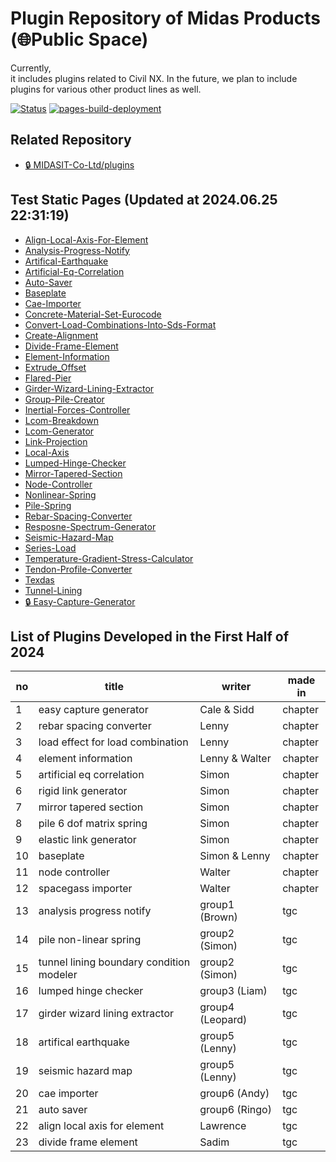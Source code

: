 # Plugin Repository of Midas Products (🌐Public Space)
Currently,  
it includes plugins related to Civil NX. In the future, we plan to include plugins for various other product lines as well.

[![Status](https://img.shields.io/badge/status-active-brightgreen)](https://github.com/midasit-dev/plugins)
[![pages-build-deployment](https://github.com/midasit-dev/plugintest/actions/workflows/pages/pages-build-deployment/badge.svg?branch=main)](https://github.com/midasit-dev/plugintest/actions/workflows/pages/pages-build-deployment)

## Related Repository
- [🔒 MIDASIT-Co-Ltd/plugins](https://github.com/MIDASIT-Co-Ltd/plugins)

## Test Static Pages (Updated at 2024.06.25 22:31:19)
- [Align-Local-Axis-For-Element](https://midasit-dev.github.io/plugins/align-local-axis-for-element)
- [Analysis-Progress-Notify](https://midasit-dev.github.io/plugins/analysis-progress-notify)
- [Artifical-Earthquake](https://midasit-dev.github.io/plugins/artifical-earthquake)
- [Artificial-Eq-Correlation](https://midasit-dev.github.io/plugins/artificial-eq-correlation)
- [Auto-Saver](https://midasit-dev.github.io/plugins/auto-saver)
- [Baseplate](https://midasit-dev.github.io/plugins/baseplate)
- [Cae-Importer](https://midasit-dev.github.io/plugins/cae-importer)
- [Concrete-Material-Set-Eurocode](https://midasit-dev.github.io/plugins/concrete-material-set-eurocode)
- [Convert-Load-Combinations-Into-Sds-Format](https://midasit-dev.github.io/plugins/convert-load-combinations-into-sds-format)
- [Create-Alignment](https://midasit-dev.github.io/plugins/create-alignment)
- [Divide-Frame-Element](https://midasit-dev.github.io/plugins/divide-frame-element)
- [Element-Information](https://midasit-dev.github.io/plugins/element-information)
- [Extrude_Offset](https://midasit-dev.github.io/plugins/extrude_offset)
- [Flared-Pier](https://midasit-dev.github.io/plugins/flared-pier)
- [Girder-Wizard-Lining-Extractor](https://midasit-dev.github.io/plugins/girder-wizard-lining-extractor)
- [Group-Pile-Creator](https://midasit-dev.github.io/plugins/group-pile-creator)
- [Inertial-Forces-Controller](https://midasit-dev.github.io/plugins/inertial-forces-controller)
- [Lcom-Breakdown](https://midasit-dev.github.io/plugins/lcom-breakdown)
- [Lcom-Generator](https://midasit-dev.github.io/plugins/lcom-generator)
- [Link-Projection](https://midasit-dev.github.io/plugins/link-projection)
- [Local-Axis](https://midasit-dev.github.io/plugins/local-axis)
- [Lumped-Hinge-Checker](https://midasit-dev.github.io/plugins/lumped-hinge-checker)
- [Mirror-Tapered-Section](https://midasit-dev.github.io/plugins/mirror-tapered-section)
- [Node-Controller](https://midasit-dev.github.io/plugins/node-controller)
- [Nonlinear-Spring](https://midasit-dev.github.io/plugins/nonlinear-spring)
- [Pile-Spring](https://midasit-dev.github.io/plugins/pile-spring)
- [Rebar-Spacing-Converter](https://midasit-dev.github.io/plugins/rebar-spacing-converter)
- [Resposne-Spectrum-Generator](https://midasit-dev.github.io/plugins/resposne-spectrum-generator)
- [Seismic-Hazard-Map](https://midasit-dev.github.io/plugins/seismic-hazard-map)
- [Series-Load](https://midasit-dev.github.io/plugins/series-load)
- [Temperature-Gradient-Stress-Calculator](https://midasit-dev.github.io/plugins/temperature-gradient-stress-calculator)
- [Tendon-Profile-Converter](https://midasit-dev.github.io/plugins/tendon-profile-converter)
- [Texdas](https://midasit-dev.github.io/plugins/texdas)
- [Tunnel-Lining](https://midasit-dev.github.io/plugins/tunnel-lining)
- [🔒 Easy-Capture-Generator](https://midasit-dev.github.io/plugins/easy-capture-generator)
  
## List of Plugins Developed in the First Half of 2024

| no | title                              | writer             | made in   |
|----|------------------------------------|--------------------|-----------|
| 1  | easy capture generator             | Cale & Sidd        | chapter   |
| 2  | rebar spacing converter            | Lenny              | chapter   |
| 3  | load effect for load combination   | Lenny              | chapter   |
| 4  | element information                | Lenny & Walter     | chapter   |
| 5  | artificial eq correlation          | Simon              | chapter   |
| 6  | rigid link generator               | Simon              | chapter   |
| 7  | mirror tapered section             | Simon              | chapter   |
| 8  | pile 6 dof matrix spring           | Simon              | chapter   |
| 9  | elastic link generator             | Simon              | chapter   |
| 10 | baseplate                          | Simon & Lenny      | chapter   |
| 11 | node controller                    | Walter             | chapter   |
| 12 | spacegass importer                 | Walter             | chapter   |
| 13 | analysis progress notify           | group1 (Brown)     | tgc       |
| 14 | pile non-linear spring             | group2 (Simon)     | tgc       |
| 15 | tunnel lining boundary condition modeler | group2 (Simon) | tgc       |
| 16 | lumped hinge checker               | group3 (Liam)      | tgc       |
| 17 | girder wizard lining extractor     | group4 (Leopard)   | tgc       |
| 18 | artifical earthquake               | group5 (Lenny)     | tgc       |
| 19 | seismic hazard map                 | group5 (Lenny)     | tgc       |
| 20 | cae importer                       | group6 (Andy)      | tgc       |
| 21 | auto saver                         | group6 (Ringo)     | tgc       |
| 22 | align local axis for element       | Lawrence           | tgc       |
| 23 | divide frame element               | Sadim              | tgc       |
